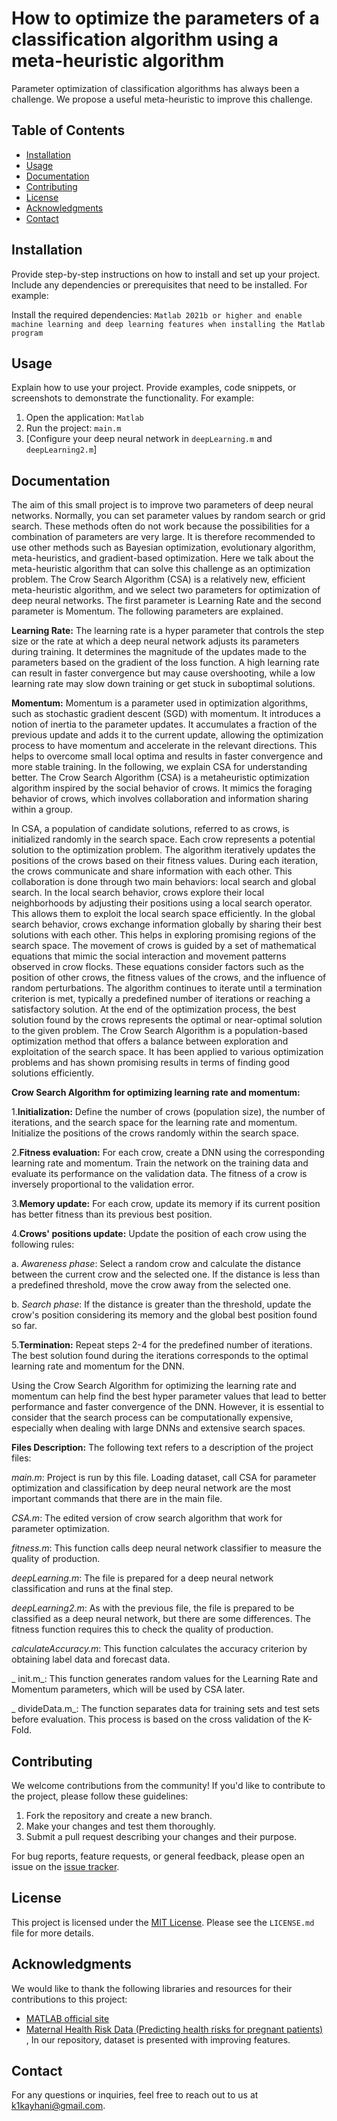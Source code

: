 # How to optimize the parameters of a classification algorithm using a meta-heuristic algorithm
Parameter optimization of classification algorithms has always been a challenge. We propose a useful meta-heuristic to improve this challenge.

## Table of Contents

- [Installation](#installation)
- [Usage](#usage)
- [Documentation](#documentation)
- [Contributing](#contributing)
- [License](#license)
- [Acknowledgments](#acknowledgments)
- [Contact](#contact)

## Installation

Provide step-by-step instructions on how to install and set up your project. Include any dependencies or prerequisites that need to be installed. For example:

Install the required dependencies: `Matlab 2021b or higher and enable machine learning and deep learning features when installing the Matlab program `

## Usage

Explain how to use your project. Provide examples, code snippets, or screenshots to demonstrate the functionality. For example:

1. Open the application: `Matlab`
2. Run the project: `main.m`
3. [Configure your deep neural network in `deepLearning.m` and ` deepLearning2.m`]

## Documentation
The aim of this small project is to improve two parameters of deep neural networks. Normally, you can set parameter values by random search or grid search. These methods often do not work because the possibilities for a combination of parameters are very large. It is therefore recommended to use other methods such as Bayesian optimization, evolutionary algorithm, meta-heuristics, and gradient-based optimization. Here we talk about the meta-heuristic algorithm that can solve this challenge as an optimization problem. The Crow Search Algorithm (CSA) is a relatively new, efficient meta-heuristic algorithm, and we select two parameters for optimization of deep neural networks. The first parameter is Learning Rate and the second parameter is Momentum. The following parameters are explained. 

**Learning Rate:** The learning rate is a hyper parameter that controls the step size or the rate at which a deep neural network adjusts its parameters during training. It determines the magnitude of the updates made to the parameters based on the gradient of the loss function. A high learning rate can result in faster convergence but may cause overshooting, while a low learning rate may slow down training or get stuck in suboptimal solutions.

**Momentum:** Momentum is a parameter used in optimization algorithms, such as stochastic gradient descent (SGD) with momentum. It introduces a notion of inertia to the parameter updates. It accumulates a fraction of the previous update and adds it to the current update, allowing the optimization process to have momentum and accelerate in the relevant directions. This helps to overcome small local optima and results in faster convergence and more stable training.
In the following, we explain CSA for understanding better. The Crow Search Algorithm (CSA) is a metaheuristic optimization algorithm inspired by the social behavior of crows. It mimics the foraging behavior of crows, which involves collaboration and information sharing within a group. 

In CSA, a population of candidate solutions, referred to as crows, is initialized randomly in the search space. Each crow represents a potential solution to the optimization problem. The algorithm iteratively updates the positions of the crows based on their fitness values. During each iteration, the crows communicate and share information with each other. This collaboration is done through two main behaviors: local search and global search. In the local search behavior, crows explore their local neighborhoods by adjusting their positions using a local search operator. This allows them to exploit the local search space efficiently. In the global search behavior, crows exchange information globally by sharing their best solutions with each other. This helps in exploring promising regions of the search space. The movement of crows is guided by a set of mathematical equations that mimic the social interaction and movement patterns observed in crow flocks. These equations consider factors such as the position of other crows, the fitness values of the crows, and the influence of random perturbations. The algorithm continues to iterate until a termination criterion is met, typically a predefined number of iterations or reaching a satisfactory solution. At the end of the optimization process, the best solution found by the crows represents the optimal or near-optimal solution to the given problem. The Crow Search Algorithm is a population-based optimization method that offers a balance between exploration and exploitation of the search space. It has been applied to various optimization problems and has shown promising results in terms of finding good solutions efficiently.

**Crow Search Algorithm for optimizing learning rate and momentum:**

1.**Initialization:** Define the number of crows (population size), the number of iterations, and the search space for the learning rate and momentum. Initialize the positions of the crows randomly within the search space.

2.**Fitness evaluation:** For each crow, create a DNN using the corresponding learning rate and momentum. Train the network on the training data and evaluate its performance on the validation data. The fitness of a crow is inversely proportional to the validation error.

3.**Memory update:** For each crow, update its memory if its current position has better fitness than its previous best position.

4.**Crows' positions update:** Update the position of each crow using the following rules:

a. _Awareness phase_: Select a random crow and calculate the distance between the current crow and the selected one. If the distance is less than a predefined threshold, move the crow away from the selected one.

b. _Search phase_: If the distance is greater than the threshold, update the crow's position considering its memory and the global best position found so far.

5.**Termination:** Repeat steps 2-4 for the predefined number of iterations. The best solution found during the iterations corresponds to the optimal learning rate and momentum for the DNN.

Using the Crow Search Algorithm for optimizing the learning rate and momentum can help find the best hyper parameter values that lead to better performance and faster convergence of the DNN. However, it is essential to consider that the search process can be computationally expensive, especially when dealing with large DNNs and extensive search spaces.

**Files Description:**
The following text refers to a description of the project files:

_main.m_: Project is run by this file. Loading dataset, call CSA for parameter optimization and classification by deep neural network are the most important commands that there are in the main file.

_CSA.m_: The edited version of crow search algorithm that work for parameter optimization.

_fitness.m_: This function calls deep neural network classifier to measure the quality of production.

_deepLearning.m_: The file is prepared for a deep neural network classification and runs at the final step.

_deepLearning2.m_: As with the previous file, the file is prepared to be classified as a deep neural network, but there are some differences. The fitness function requires this to check the quality of production.

_calculateAccuracy.m_: This function calculates the accuracy criterion by obtaining label data and forecast data.

_ init.m_: This function generates random values for the Learning Rate and Momentum parameters, which will be used by CSA later.

_ divideData.m_: The function separates data for training sets and test sets before evaluation. This process is based on the cross validation of the K-Fold.

## Contributing

We welcome contributions from the community! If you'd like to contribute to the project, please follow these guidelines:
1. Fork the repository and create a new branch.
2. Make your changes and test them thoroughly.
3. Submit a pull request describing your changes and their purpose.

For bug reports, feature requests, or general feedback, please open an issue on the [issue tracker](https://github.com/kay2kay/your-project/issues).

## License

This project is licensed under the [MIT License](LICENSE.md). Please see the `LICENSE.md` file for more details.

## Acknowledgments

We would like to thank the following libraries and resources for their contributions to this project:
- [MATLAB official site]( https://www.mathworks.com)
- [Maternal Health Risk Data (Predicting health risks for pregnant patients)]( https://www.kaggle.com/datasets/csafrit2/maternal-health-risk-data) , In our repository, dataset is presented with improving features.

## Contact

For any questions or inquiries, feel free to reach out to us at k1kayhani@gmail.com.

